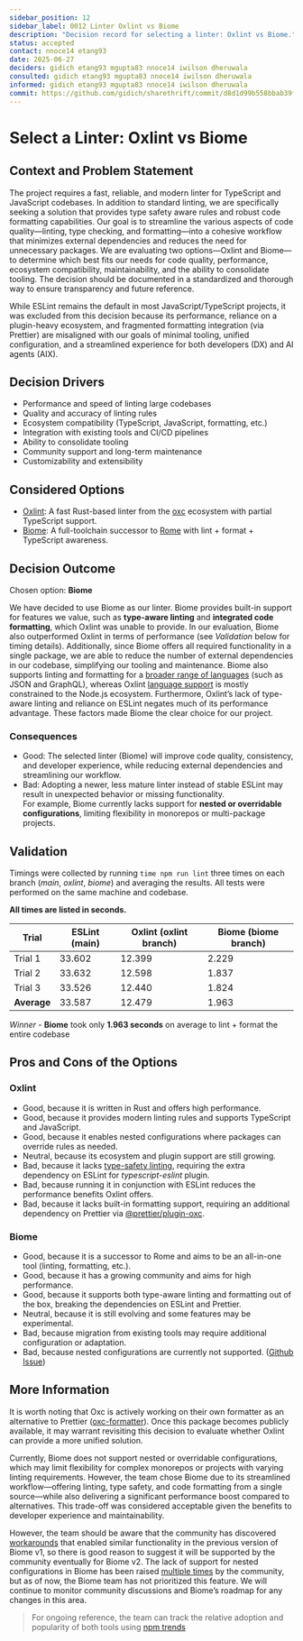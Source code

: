 ```yaml
---
sidebar_position: 12
sidebar_label: 0012 Linter Oxlint vs Biome
description: "Decision record for selecting a linter: Oxlint vs Biome."
status: accepted
contact: nnoce14 etang93
date: 2025-06-27
deciders: gidich etang93 mgupta83 nnoce14 iwilson dheruwala
consulted: gidich etang93 mgupta83 nnoce14 iwilson dheruwala
informed: gidich etang93 mgupta83 nnoce14 iwilson dheruwala
commit: https://github.com/gidich/sharethrift/commit/d8d1d99b558bbab39fd769731d1f5a7ccaa1003e
---
```


# Select a Linter: Oxlint vs Biome

## Context and Problem Statement

The project requires a fast, reliable, and modern linter for TypeScript and JavaScript codebases. In addition to standard linting, we are specifically seeking a solution that provides type safety aware rules and robust code formatting capabilities. Our goal is to streamline the various aspects of code quality—linting, type checking, and formatting—into a cohesive workflow that minimizes external dependencies and reduces the need for unnecessary packages. We are evaluating two options—Oxlint and Biome—to determine which best fits our needs for code quality, performance, ecosystem compatibility, maintainability, and the ability to consolidate tooling. The decision should be documented in a standardized and thorough way to ensure transparency and future reference.

While ESLint remains the default in most JavaScript/TypeScript projects, it was excluded from this decision because its performance, reliance on a plugin-heavy ecosystem, and fragmented formatting integration (via Prettier) are misaligned with our goals of minimal tooling, unified configuration, and a streamlined experience for both developers (DX) and AI agents (AIX).

## Decision Drivers

- Performance and speed of linting large codebases
- Quality and accuracy of linting rules
- Ecosystem compatibility (TypeScript, JavaScript, formatting, etc.)
- Integration with existing tools and CI/CD pipelines
- Ability to consolidate tooling
- Community support and long-term maintenance
- Customizability and extensibility

## Considered Options

- [Oxlint](https://oxc.rs/docs/guide/usage/linter.html): A fast Rust-based linter from the [oxc](https://oxc.rs/) ecosystem with partial TypeScript support.
- [Biome](https://biomejs.dev/): A full-toolchain successor to [Rome](https://biomejs.dev/blog/announcing-biome/) with lint + format + TypeScript awareness.

## Decision Outcome

Chosen option: **Biome**

We have decided to use Biome as our linter. Biome provides built-in support for features we value, such as **type-aware linting** and **integrated code formatting**, which Oxlint was unable to provide. In our evaluation, Biome also outperformed Oxlint in terms of performance (see *Validation* below for timing details). Additionally, since Biome offers all required functionality in a single package, we are able to reduce the number of external dependencies in our codebase, simplifying our tooling and maintenance. Biome also supports linting and formatting for a [broader range of languages](https://biomejs.dev/internals/language-support/) (such as JSON and GraphQL), whereas Oxlint [language support](https://oxc.rs/docs/guide/usage/linter.html#language-support) is mostly constrained to the Node.js ecosystem. Furthermore, Oxlint’s lack of type-aware linting and reliance on ESLint negates much of its performance advantage. These factors made Biome the clear choice for our project.

### Consequences

- Good: The selected linter (Biome) will improve code quality, consistency, and developer experience, while reducing external dependencies and streamlining our workflow.
- Bad: Adopting a newer, less mature linter instead of stable ESLint may result in unexpected behavior or missing functionality.  
    For example, Biome currently lacks support for **nested or overridable configurations**, limiting flexibility in monorepos or multi-package projects.

## Validation


Timings were collected by running `time npm run lint` three times on each branch (*main*, *oxlint*, *biome*) and averaging the results. All tests were performed on the same machine and codebase.

**All times are listed in seconds.**

| Trial      | ESLint (main) | Oxlint (oxlint branch) | Biome (biome branch) |
|------------|---------------|-----------------------|----------------------|
| Trial 1    |    33.602     |        12.399         |        2.229         |
| Trial 2    |    33.632     |        12.598         |        1.837         |
| Trial 3    |    33.526     |        12.440         |        1.824         |
| **Average**|    33.587     |        12.479         |        1.963         |

*Winner* - **Biome** took only **1.963 seconds** on average to lint + format the entire codebase

## Pros and Cons of the Options

### Oxlint

- Good, because it is written in Rust and offers high performance.
- Good, because it provides modern linting rules and supports TypeScript and JavaScript.
- Good, because it enables nested configurations where packages can override rules as needed.
- Neutral, because its ecosystem and plugin support are still growing.
- Bad, because it lacks [type-safety linting](https://oxc.rs/docs/guide/usage/linter.html#language-support), requiring the extra dependency on ESLint for *typescript-eslint* plugin.
- Bad, because running it in conjunction with ESLint reduces the performance benefits Oxlint offers.
- Bad, because it lacks built-in formatting support, requiring an additional dependency on Prettier via [@prettier/plugin-oxc](https://oxc.rs/docs/guide/usage/formatter.html).

### Biome

- Good, because it is a successor to Rome and aims to be an all-in-one tool (linting, formatting, etc.).
- Good, because it has a growing community and aims for high performance.
- Good, because it supports both type-aware linting and formatting out of the box, breaking the dependencies on ESLint and Prettier.
- Neutral, because it is still evolving and some features may be experimental.
- Bad, because migration from existing tools may require additional configuration or adaptation.
- Bad, because nested configurations are currently not supported. ([Github Issue](https://github.com/biomejs/biome/issues/6509#issuecomment-3005923200))

## More Information

It is worth noting that Oxc is actively working on their own formatter as an alternative to Prettier ([oxc-formatter](https://github.com/oxc-project/oxc/tree/main/crates/oxc_formatter)). Once this package becomes publicly available, it may warrant revisiting this decision to evaluate whether Oxlint can provide a more unified solution.

Currently, Biome does not support nested or overridable configurations, which may limit flexibility for complex monorepos or projects with varying linting requirements. However, the team chose Biome due to its streamlined workflow—offering linting, type safety, and code formatting from a single source—while also delivering a significant performance boost compared to alternatives. This trade-off was considered acceptable given the benefits to developer experience and maintainability. 

However, the team should be aware that the community has discovered [workarounds](https://gist.github.com/shirakaba/83f456566231580d525169236a350e73) that enabled similar functionality in the previous version of Biome v1, so there is good reason to suggest it will be supported by the community eventually for Biome v2. The lack of support for nested configurations in Biome has been raised [multiple times](https://github.com/biomejs/biome/issues/1867) by the community, but as of now, the Biome team has not prioritized this feature. We will continue to monitor community discussions and Biome’s roadmap for any changes in this area.

> For ongoing reference, the team can track the relative adoption and popularity of both tools using [npm trends](https://npmtrends.com/@biomejs/biome-vs-oxlint)
